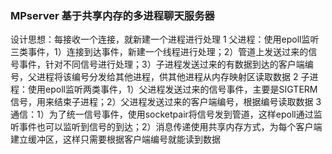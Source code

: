 ### MPserver 基于共享内存的多进程聊天服务器
设计思想：每接收一个连接，就新建一个进程进行处理
1 父进程：使用epoll监听三类事件，1）连接到达事件，新建一个线程进行处理；2）管道上发送过来的信号事件，针对不同信号进行处理；3）子进程发送过来的有数据到达的客户端编号，父进程将该编号分发给其他进程，供其他进程从内存映射区读取数据
2 子进程：使用epoll监听两类事件，1）父进程发送过来的信号事件，主要是SIGTERM信号，用来结束子进程；2）父进程发送过来的客户端编号，根据编号读取数据
3 通信：1）为了统一信号事件，使用socketpair将信号发到管道，这样epoll通过监听事件也可以监听到信号的到达；2）消息传递使用共享内存方式，为每个客户端建立缓冲区，这样只需要根据客户端编号就能读到数据

